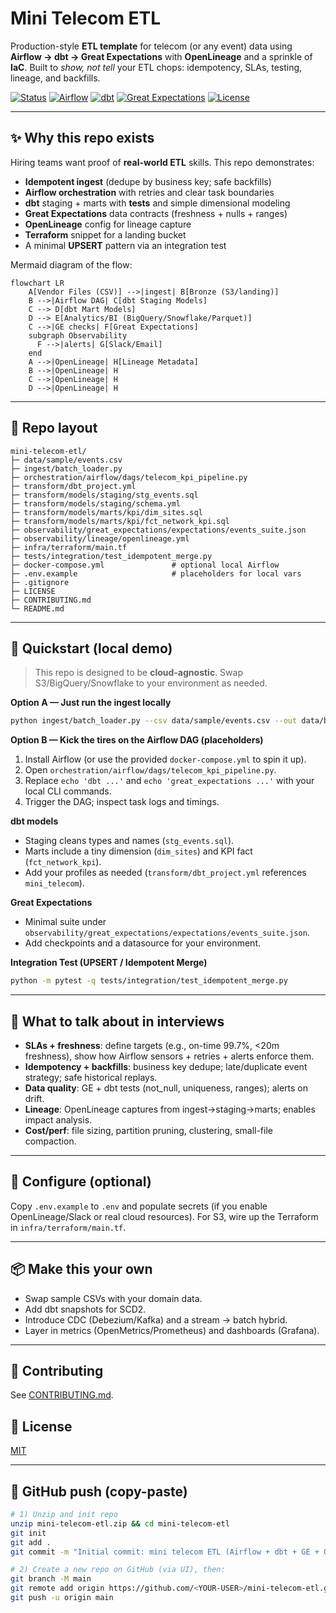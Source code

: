 # Mini Telecom ETL
Production-style **ETL template** for telecom (or any event) data using **Airflow → dbt → Great Expectations** with **OpenLineage** and a sprinkle of **IaC**. Built to *show, not tell* your ETL chops: idempotency, SLAs, testing, lineage, and backfills.

<p align="left">
  <a href="#"><img alt="Status" src="https://img.shields.io/badge/status-demo-blue"></a>
  <a href="#"><img alt="Airflow" src="https://img.shields.io/badge/orchestrator-Airflow-017CEE"></a>
  <a href="#"><img alt="dbt" src="https://img.shields.io/badge/transform-dbt-orange"></a>
  <a href="#"><img alt="Great Expectations" src="https://img.shields.io/badge/data%20quality-Great%20Expectations-4B8BBE"></a>
  <a href="#"><img alt="License" src="https://img.shields.io/badge/license-MIT-green"></a>
</p>

---

## ✨ Why this repo exists
Hiring teams want proof of **real-world ETL** skills. This repo demonstrates:
- **Idempotent ingest** (dedupe by business key; safe backfills)
- **Airflow orchestration** with retries and clear task boundaries
- **dbt** staging + marts with **tests** and simple dimensional modeling
- **Great Expectations** data contracts (freshness + nulls + ranges)
- **OpenLineage** config for lineage capture
- **Terraform** snippet for a landing bucket
- A minimal **UPSERT** pattern via an integration test

Mermaid diagram of the flow:

```mermaid
flowchart LR
    A[Vendor Files (CSV)] -->|ingest| B[Bronze (S3/landing)]
    B -->|Airflow DAG| C[dbt Staging Models]
    C --> D[dbt Mart Models]
    D --> E[Analytics/BI (BigQuery/Snowflake/Parquet)]
    C -->|GE checks| F[Great Expectations]
    subgraph Observability
      F -->|alerts| G[Slack/Email]
    end
    A -->|OpenLineage| H[Lineage Metadata]
    B -->|OpenLineage| H
    C -->|OpenLineage| H
    D -->|OpenLineage| H
```

---

## 🧱 Repo layout
```
mini-telecom-etl/
├─ data/sample/events.csv
├─ ingest/batch_loader.py
├─ orchestration/airflow/dags/telecom_kpi_pipeline.py
├─ transform/dbt_project.yml
├─ transform/models/staging/stg_events.sql
├─ transform/models/staging/schema.yml
├─ transform/models/marts/kpi/dim_sites.sql
├─ transform/models/marts/kpi/fct_network_kpi.sql
├─ observability/great_expectations/expectations/events_suite.json
├─ observability/lineage/openlineage.yml
├─ infra/terraform/main.tf
├─ tests/integration/test_idempotent_merge.py
├─ docker-compose.yml               # optional local Airflow
├─ .env.example                     # placeholders for local vars
├─ .gitignore
├─ LICENSE
├─ CONTRIBUTING.md
└─ README.md
```

---

## 🚀 Quickstart (local demo)

> This repo is designed to be **cloud-agnostic**. Swap S3/BigQuery/Snowflake to your environment as needed.

**Option A — Just run the ingest locally**  
```bash
python ingest/batch_loader.py --csv data/sample/events.csv --out data/bronze
```

**Option B — Kick the tires on the Airflow DAG (placeholders)**  
1. Install Airflow (or use the provided `docker-compose.yml` to spin it up).  
2. Open `orchestration/airflow/dags/telecom_kpi_pipeline.py`.  
3. Replace `echo 'dbt ...'` and `echo 'great_expectations ...'` with your local CLI commands.  
4. Trigger the DAG; inspect task logs and timings.  

**dbt models**  
- Staging cleans types and names (`stg_events.sql`).  
- Marts include a tiny dimension (`dim_sites`) and KPI fact (`fct_network_kpi`).  
- Add your profiles as needed (`transform/dbt_project.yml` references `mini_telecom`).

**Great Expectations**  
- Minimal suite under `observability/great_expectations/expectations/events_suite.json`.  
- Add checkpoints and a datasource for your environment.

**Integration Test (UPSERT / Idempotent Merge)**  
```bash
python -m pytest -q tests/integration/test_idempotent_merge.py
```

---

## 🧪 What to talk about in interviews
- **SLAs + freshness**: define targets (e.g., on-time 99.7%, <20m freshness), show how Airflow sensors + retries + alerts enforce them.  
- **Idempotency + backfills**: business key dedupe; late/duplicate event strategy; safe historical replays.  
- **Data quality**: GE + dbt tests (not_null, uniqueness, ranges); alerts on drift.  
- **Lineage**: OpenLineage captures from ingest→staging→marts; enables impact analysis.  
- **Cost/perf**: file sizing, partition pruning, clustering, small-file compaction.  

---

## 🔧 Configure (optional)
Copy `.env.example` to `.env` and populate secrets (if you enable OpenLineage/Slack or real cloud resources). For S3, wire up the Terraform in `infra/terraform/main.tf`.

---

## 📦 Make this your own
- Swap sample CSVs with your domain data.  
- Add dbt snapshots for SCD2.  
- Introduce CDC (Debezium/Kafka) and a stream → batch hybrid.  
- Layer in metrics (OpenMetrics/Prometheus) and dashboards (Grafana).  

---

## 🤝 Contributing
See [CONTRIBUTING.md](CONTRIBUTING.md).

## 📄 License
[MIT](LICENSE)

---

## 🧰 GitHub push (copy-paste)
```bash
# 1) Unzip and init repo
unzip mini-telecom-etl.zip && cd mini-telecom-etl
git init
git add .
git commit -m "Initial commit: mini telecom ETL (Airflow + dbt + GE + OpenLineage)"

# 2) Create a new repo on GitHub (via UI), then:
git branch -M main
git remote add origin https://github.com/<YOUR-USER>/mini-telecom-etl.git
git push -u origin main
```
